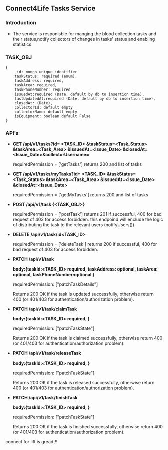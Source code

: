 ## Connect4Life Tasks Service

### Introduction

- The service is responisble for manging the blood collection tasks and their status,notify collectors of changes in tasks' status and enabling statistics

### TASK_OBJ

    {
        _id: mongo unique identifier
        taskStatus: required (enum),
        taskAddress: required,
        taskArea: required,
        taskPhoneNumber: required
        issuedAt:required (Date, default by db to insertion time),
        lastUpdatedAt:required (Date, default by db to insertion time),
        closedAt: (Date),
        collectorId: default empty
        collectorName: default empty
        isEquipment: boolean default False
    }

### API's

- <b> GET /api/v1/tasks?id= <TASK_ID> &taskStatus=<Task_Status> &taskArea=<Task_Area> &issuedAt=<Issue_Date> &closedAt=<Issue_Date>&collectorUsername=<CollectorId> </b>

  requiredPermission = ['getTasks']
  returns 200 and list of tasks

- <b> GET /api/v1/tasks/myTasks?id= <TASK_ID> &taskStatus=<Task_Status> &taskArea=<Task_Area> &issuedAt=<Issue_Date> &closedAt=<Issue_Date> </b>

  requiredPermission = ['getMyTasks']
  returns 200 and list of tasks

- <b> POST /api/v1/task {<TASK_OBJ>} </b>

  requiredPermission = ['postTask']
  returns 201 if successful, 400 for bad request of 403 for access forbidden. this endpoind will enclude the logic of distributing the task to the relevant users (notifyUsers())

- <b> DELETE /api/v1/task/id<TASK_ID> </b>

  requiredPermission = ['deleteTask']
  returns 200 if successful, 400 for bad request of 403 for access forbidden.

- <b> PATCH /api/v1/task

  body:{taskId:<TASK_ID> required,
  taskAddress: optional,
  taskArea: optional,
  taskPhoneNumber:optional
  } </b>

  requiredPermission: ["patchTaskDetails"]

  Returns 200 OK if the task is updated successfully, otherwise return 400 (or 401/403 for authentication/authorization problem).

- <b> PATCH /api/v1/task/claimTask

  body:{taskId:<TASK_ID> required,
  } </b>

  requiredPermission: ["patchTaskState"]

  Returns 200 OK if the task is claimed successfully, otherwise return 400 (or 401/403 for authentication/authorization problem).

- <b> PATCH /api/v1/task/releaseTask

  body:{taskId:<TASK_ID> required,
  } </b>

  requiredPermission: ["patchTaskState"]

  Returns 200 OK if the task is released successfully, otherwise return 400 (or 401/403 for authentication/authorization problem).

- <b> PATCH /api/v1/task/finishTask

  body:{taskId:<TASK_ID> required,
  } </b>

  requiredPermission: ["patchTaskState"]

  Returns 200 OK if the task is finished successfully, otherwise return 400 (or 401/403 for authentication/authorization problem).

connect for lift is greadt!!
